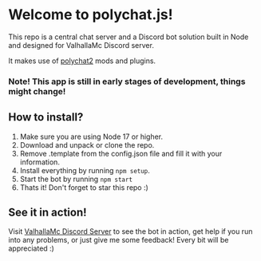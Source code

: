 # Welcome to polychat.js!

This repo is a central chat server and a Discord bot solution built in Node and designed for ValhallaMc Discord server.

It makes use of [polychat2](https://github.com/ModdedMinecraftClub/polychat2) mods and plugins.

### Note! This app is still in early stages of development, things might change!

## How to install?

1. Make sure you are using Node 17 or higher. 
2. Download and unpack or clone the repo.
3. Remove .template from the config.json file and fill it with your information.
4. Install everything by running `npm setup`.
5. Start the bot by running `npm start`
6. Thats it! Don't forget to star this repo :)

## See it in action!

Visit [ValhallaMc Discord Server](https://discord.gg/7en5B2Jzdc) to see the bot in action, get help if you run into any problems, or just give me some feedback! Every bit will be appreciated :)

